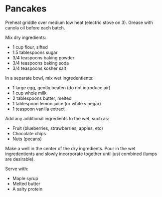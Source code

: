 Pancakes
========

Preheat griddle over medium low heat (electric stove on 3). Grease with canola oil before each batch.

Mix dry ingredients:

- 1 cup flour, sifted
- 1.5 tablespoons sugar
- 3/4 teaspoons baking powder
- 3/4 teaspoons baking soda
- 3/4 teaspoons kosher salt

In a separate bowl, mix wet ingredentients:

- 1 large egg, gently beaten (do not introduce air)
- 1 cup whole milk
- 2 tablespoons butter, melted
- 1 tablespoon lemon juice (or white vinegar)
- 1 teaspoon vanilla extract

Add any additional ingredients to the wet, such as:

- Fruit (blueberries, strawberries, apples, etc)
- Chocolate chips
- Nuts (pecans)

Make a well in the center of the dry ingredients. Pour in the wet ingredentients and slowly incorporate together until just combined (lumps are desirable).

Serve with:

- Maple syrup
- Melted butter
- A salty protein
